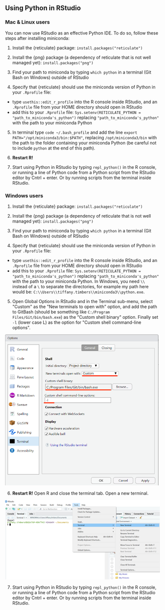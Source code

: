 ## Using Python in RStudio

### Mac & Linux users

You can now use RStudio as an effective Python IDE. To do so, follow these steps after installing miniconda:

1. Install the {reticulate} package: `install.packages("reticulate")`

2. Install the {png} package (a dependency of reticulate that is not well managed yet): `install.packages("png")`

3. Find your path to miniconda by typing `which python` in a terminal (Git Bash on Windows) outside of RStudio

4. Specify that {reticulate} should use the miniconda version of Python in your `.Rprofile` file:

  - type `usethis::edit_r_profile` into the R console inside RStudio, and an `.Rprofile` file from your HOME directory should open in RStudio
  - add this to your `.Rprofile` file: `Sys.setenv(RETICULATE_PYTHON = "path_to_miniconda's_python")` replacing `"path_to_miniconda's_python"` with the path to your miniconda Python
  
5. In terminal type `code ~/.bash_profile` and add the line `export PATH="/opt/miniconda3/bin:$PATH"`, replacing `/opt/miniconda3/bin` with the path to the folder containing your miniconda Python (be careful not to include `python` at the end of this path). 
  
6. **Restart R!**

7. Start using Python in RStudio by typing `repl_python()` in the R console, or running a line of Python code from a Python script from the RStudio editor by Cntrl + enter. Or by running scripts from the terminal inside RStudio.

### Windows users

1. Install the {reticulate} package: `install.packages("reticulate")`

2. Install the {png} package (a dependency of reticulate that is not well managed yet): `install.packages("png")`

3. Find your path to miniconda by typing `which python` in a terminal (Git Bash on Windows) outside of RStudio

4. Specify that {reticulate} should use the miniconda version of Python in your `.Rprofile` file:

  - type `usethis::edit_r_profile` into the R console inside RStudio, and an `.Rprofile` file from your HOME directory should open in RStudio
  - add this to your `.Rprofile` file: `Sys.setenv(RETICULATE_PYTHON = "path_to_miniconda's_python")` replacing `"path_to_miniconda's_python"` with the path to your miniconda Python. In Windows, you need `\\` instead of a `\` to separate the directories, for example my path here would be: `C:\\Users\\tiffany.timbers\\miniconda3\\python.exe`.
  
5. Open Global Options in RStudio and in the Terminal sub-menu, select "Custom" as the "New terminals to open with" option, and add the path to GitBash (should be something like `C:/Program Files/Git/bin/bash.exe`) as the "Custom shell binary" option. Finally set `-l` (lower case L) as the option for "Custom shell command-line options".

<img src="../imgs/custom-terminal.png" width=500>

6. **Restart R!** Open R and close the terminal tab. Open a new terminal.

<img src="../imgs/new-terminal.png" width=y00>

7. Start using Python in RStudio by typing `repl_python()` in the R console, or running a line of Python code from a Python script from the RStudio editor by Cntrl + enter. Or by running scripts from the terminal inside RStudio.